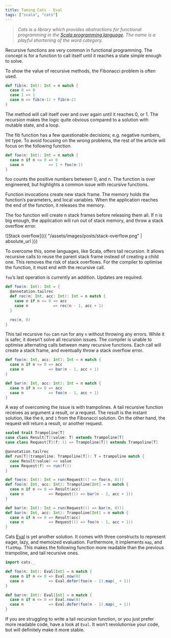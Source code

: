 ```yaml
---
title: Taming Cats - Eval
tags: ["scala", "cats"]
---
```


> *Cats is a library which provides abstractions for functional programming in the [Scala programming language](https://scala-lang.org/). The name is a playful shortening of the word category.*

Recursive functions are very common in functional programming. The concept is for a function to call itself until it reaches a state simple enough to solve.

To show the value of recursive methods, the Fibonacci problem is often used.

```scala
def fib(n: Int): Int = n match {
  case 0 => 0
  case 1 => 1
  case n => fib(n-1) + fib(n-2)
}
```

The method will call itself over and over again until it reaches 0, or 1. The recursion makes the logic quite obvious compared to a solution with mutable state, and a loop.

The fib function has a few questionable decisions; e.g. negative numbers, Int type. To avoid focusing on the wrong problems, the rest of the article will focus on the following function.

```scala
def foo(n: Int): Int = n match {
  case n if n <= 0 => 0
  case n           => 1 + foo(n-1)
}
```

foo counts the positive numbers between 0, and n. The function is over engineered, but highlights a common issue with recursive functions.

Function invocations create new stack frame. The memory holds the function’s parameters, and local variables. When the application reaches the end of the function, it releases the memory.

The foo function will create n stack frames before releasing them all. If n is big enough, the application will run out of stack memory, and throw a stack overflow error.

![Stack overflow]({{ "/assets/images/posts/stack-overflow.png" | absolute_url }})


To overcome this, some languages, like Scala, offers tail recursion. It allows recursive calls to reuse the parent stack frame instead of creating a child one. This removes the risk of stack overflows. For the compiler to optimise the function, it must end with the recursive call.

`foo`’s last operation is currently an addition. Updates are required.

```scala
def foo(n: Int): Int = {
  @annotation.tailrec
  def rec(n: Int, acc: Int): Int = n match {
    case n if n <= 0 => acc
    case n           => rec(n - 1, acc + 1)
  }

  rec(n, 0)
}
```

This tail recursive `foo` can run for any `n` without throwing any errors. While it is safer, it doesn’t solve all recursion issues. The compiler is unable to optimise alternating calls between many recursive functions. Each call will create a stack frame, and eventually throw a stack overflow error.

```scala
def foo(n: Int, acc: Int): Int = n match {
  case n if n <= 0 => acc
  case n           => bar(n - 1, acc + 1)
}

def bar(n: Int, acc: Int): Int = n match {
  case n if n <= 0 => acc
  case n           => foo(n - 1, acc + 1)
}
```

A way of overcoming the issue is with trampolines. A tail recursive function receives as argument a result, or a request. The result is the instant solution, like the `0`, and `1` from the Fibonacci solution. On the other hand, the request will return a result, or another request.

```scala
sealed trait Trampoline[T]
case class Result[T](value: T) extends Trampoline[T]
case class Request[T](f: () => Trampoline[T]) extends Trampoline[T]

@annotation.tailrec
def run[T](trampoline: Trampoline[T]): T = trampoline match {
  case Result(value) => value
  case Request(f) => run(f())
}

def foo(n: Int): Int = run(Request(() => foo(n, 0)))
def foo(n: Int, acc: Int): Trampoline[Int] = n match {
  case n if n <= 0 => Result(acc)
  case n           => Request(() => bar(n - 1, acc + 1))
}

def bar(n: Int): Int = run(Request(() => bar(n, 0)))
def bar(n: Int, acc: Int): Trampoline[Int] = n match {
  case n if n <= 0 => Result(acc)
  case n           => Request(() => foo(n - 1, acc + 1))
}
```

Cats [Eval](https://typelevel.org/cats/datatypes/eval.html) is yet another solution. It comes with three constructs to represent eager, lazy, and memoized evaluation. Furthermore, it implements `map`, and `flatMap`. This makes the following function more readable than the previous trampoline, and tail recursive ones.

```scala
import cats._

def foo(n: Int): Eval[Int] = n match {
  case n if n <= 0 => Eval.now(0)
  case n           => Eval.defer(foo(n - 1).map(_ + 1))
}

def bar(n: Int): Eval[Int] = n match {
  case n if n <= 0 => Eval.now(0)
  case n           => Eval.defer(foo(n - 1).map(_ + 1))
}
```

If you are struggling to write a tail recursion function, or you just prefer more readable code, have a look at `Eval`. It won’t revolutionise your code, but will definitely make it more stable.
